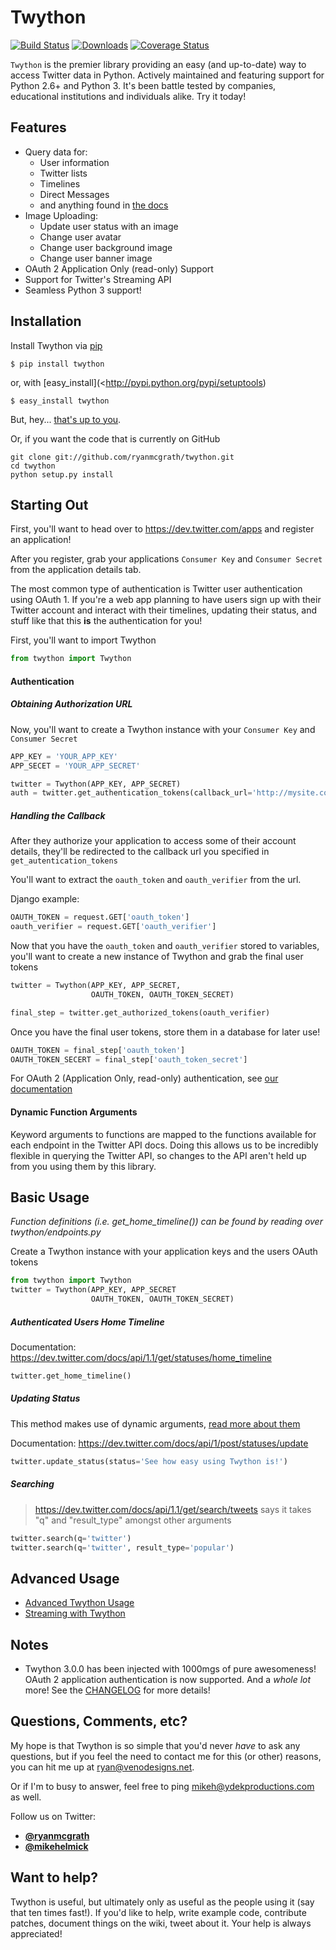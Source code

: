Twython
=======

[![Build Status](https://travis-ci.org/ryanmcgrath/twython.png?branch=master)](https://travis-ci.org/ryanmcgrath/twython) [![Downloads](https://pypip.in/d/twython/badge.png)](https://crate.io/packages/twython/) [![Coverage Status](https://coveralls.io/repos/ryanmcgrath/twython/badge.png?branch=master)](https://coveralls.io/r/ryanmcgrath/twython?branch=master)

```Twython``` is the premier library providing an easy (and up-to-date) way to access Twitter data in Python. Actively maintained and featuring support for Python 2.6+ and Python 3. It's been battle tested by companies, educational institutions and individuals alike. Try it today!

Features
--------

- Query data for:
   - User information
   - Twitter lists
   - Timelines
   - Direct Messages
   - and anything found in [the docs](https://dev.twitter.com/docs/api/1.1)
- Image Uploading:
   - Update user status with an image
   - Change user avatar
   - Change user background image
   - Change user banner image
- OAuth 2 Application Only (read-only) Support
- Support for Twitter's Streaming API
- Seamless Python 3 support!

Installation
------------

Install Twython via [pip](http://www.pip-installer.org/)

    $ pip install twython

or, with [easy_install](<http://pypi.python.org/pypi/setuptools)

    $ easy_install twython

But, hey... [that's up to you](http://www.pip-installer.org/en/latest/other-tools.html#pip-compared-to-easy-install).

Or, if you want the code that is currently on GitHub

    git clone git://github.com/ryanmcgrath/twython.git
    cd twython
    python setup.py install

Starting Out
------------

First, you'll want to head over to https://dev.twitter.com/apps and register an application!

After you register, grab your applications `Consumer Key` and `Consumer Secret` from the application details tab.

The most common type of authentication is Twitter user authentication using OAuth 1. If you're a web app planning to have users sign up with their Twitter account and interact with their timelines, updating their status, and stuff like that this **is** the authentication for you!

First, you'll want to import Twython

```python
from twython import Twython
```

#### Authentication

##### Obtaining Authorization URL

Now, you'll want to create a Twython instance with your `Consumer Key` and `Consumer Secret`

```python
APP_KEY = 'YOUR_APP_KEY'
APP_SECET = 'YOUR_APP_SECRET'

twitter = Twython(APP_KEY, APP_SECRET)
auth = twitter.get_authentication_tokens(callback_url='http://mysite.com/callback')
```

##### Handling the Callback

After they authorize your application to access some of their account details, they'll be redirected to the callback url you specified in `get_autentication_tokens`

You'll want to extract the `oauth_token` and `oauth_verifier` from the url.

Django example:

```python
OAUTH_TOKEN = request.GET['oauth_token']
oauth_verifier = request.GET['oauth_verifier']
```

Now that you have the `oauth_token` and `oauth_verifier` stored to variables, you'll want to create a new instance of Twython and grab the final user tokens

```python
twitter = Twython(APP_KEY, APP_SECRET,
                  OAUTH_TOKEN, OAUTH_TOKEN_SECRET)

final_step = twitter.get_authorized_tokens(oauth_verifier)
```

Once you have the final user tokens, store them in a database for later use!

```python
OAUTH_TOKEN = final_step['oauth_token']
OAUTH_TOKEN_SECERT = final_step['oauth_token_secret']
```

For OAuth 2 (Application Only, read-only) authentication, see [our documentation](http://google.com)

#### Dynamic Function Arguments

Keyword arguments to functions are mapped to the functions available for each endpoint in the Twitter API docs. Doing this allows us to be incredibly flexible in querying the Twitter API, so changes to the API aren't held up from you using them by this library.


Basic Usage
-----------

*Function definitions (i.e. get_home_timeline()) can be found by reading over twython/endpoints.py*

Create a Twython instance with your application keys and the users OAuth tokens

```python
from twython import Twython
twitter = Twython(APP_KEY, APP_SECRET
                  OAUTH_TOKEN, OAUTH_TOKEN_SECRET)
```

##### Authenticated Users Home Timeline

Documentation: https://dev.twitter.com/docs/api/1.1/get/statuses/home_timeline

```python
twitter.get_home_timeline()
```

##### Updating Status

This method makes use of dynamic arguments, [read more about them](#dynamic-function-arguments)

Documentation: https://dev.twitter.com/docs/api/1/post/statuses/update

```python
twitter.update_status(status='See how easy using Twython is!')
```

##### Searching

> https://dev.twitter.com/docs/api/1.1/get/search/tweets says it takes "q" and "result_type" amongst other arguments

```python
twitter.search(q='twitter')
twitter.search(q='twitter', result_type='popular')
```

Advanced Usage
--------------

- [Advanced Twython Usage](http://google.com)
- [Streaming with Twython](http://google.com)

Notes
-----
* Twython 3.0.0 has been injected with 1000mgs of pure awesomeness! OAuth 2 application authentication is now supported. And a *whole lot* more! See the [CHANGELOG](https://github.com/ryanmcgrath/twython/blob/master/HISTORY.rst#300-2013-xx-xx) for more details!

Questions, Comments, etc?
-------------------------
My hope is that Twython is so simple that you'd never *have* to ask any questions, but if you feel the need to contact me for this (or other) reasons, you can hit me up at ryan@venodesigns.net.

Or if I'm to busy to answer, feel free to ping mikeh@ydekproductions.com as well.

Follow us on Twitter:
* **[@ryanmcgrath](http://twitter.com/ryanmcgrath)**
* **[@mikehelmick](http://twitter.com/mikehelmick)**

Want to help?
-------------
Twython is useful, but ultimately only as useful as the people using it (say that ten times fast!). If you'd like to help, write example code, contribute patches, document things on the wiki, tweet about it. Your help is always appreciated!
